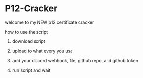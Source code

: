 # P12-Cracker

welcome to my NEW p12 certificate cracker

how to use the script

1. download script

2. upload to what every you use

3. add your discord webhook, file, github repo, and github token

4. run script and wait
